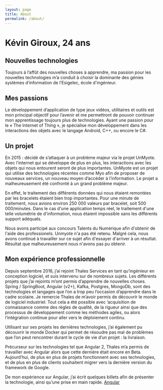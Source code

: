 ```yaml
---
layout: page
title: About
permalink: /about/
---
```

# Kévin Giroux, 24 ans

## Nouvelles technologies

Toujours à l’affût des nouvelles choses à apprendre, ma passion pour les nouvelles technologies m’a conduit à choisir la dominante des génies systèmes d’information de l’Esigelec, école d'ingénieur.

## Mes passions

Le développement d’application de type jeux vidéos, utilitaires et outils est mon principal objectif pour l’avenir et me permettront de pouvoir continuer mon apprentissage toujours plus de technologies.
Ayant une passion pour le « The Internet of Thing », je spécialise mon développement dans les interactions des objets avec le langage Android, C++, ou encore le C#.

## Un projet

En 2015 : décidé de s’attaquer à un problème majeur via le projet UnMyote. Avec l’internet qui se développe de plus en plus, les interactions avec les objets qui nous entourent seront de plus importantes. UnMyote est un projet qui utilise des technologies récentes comme Myo afin de proposer de nouveaux services, un nouveau moyen d’accéder à l’information. Le projet a malheureusement été confronté à un grand problème majeur.

En effet, le traitement des différents données qui nous étaient remontées par les bracelets étaient bien trop importantes. Pour une minute de traitement, nous avions environ 250 000 valeurs par bracelet, soit 500 000/minutes. Dans le cas d'une application temps réel, le traitement d'une telle volumétrie de d'information, nous étaient impossible sans les différents support adéquats.

Nous avons participé aux concours Talents du Numérique afin d'obtenir de l'aide des professionels. Unmyote n'a pas été retenu. Malgré cela, nous avons continué à travailler sur ce sujet afin d'essayer d'arriver à un résultat. Résultat que malheureusement nous n'avons pas pu obtenir.

## Mon expérience professionnelle

Depuis septembre 2016, j’ai rejoint Thales Services en tant qu’ingénieur en conception logiciel, et suis intervenu sur de nombreux sujets. Les différents projets que j’ai rejoints m’ont permis d’apprendre de nouvelles choses. Spring / SpringBoot, Angular (v2+), Kafka, Postgres, MongoDb, sont des technologies et langages que l’on a trop peu l’occasion d’apprendre dans le cadre scolaire. Je remercie Thales de m’avoir permis de découvrir le monde de logiciel industriel. Tout cela a été possible avec ’acquisition de connaissance comme  des règles de qualité, de la rigueur ainsi que des processus de développement comme les méthodes agiles, ou alors l’intégration continue pour aller vers le déploiement continu.

Utilisant sur ses projets les dernières technologies, j’ai également pu découvrir le monde Docker qui permet de résoudre pas mal de problèmes que l’on peut rencontrer durant le cycle de vie d’un projet : la livraison.

Précurseur sur les technologies tel que Angular 2, Thales m’a permis de travailler avec Angular alors que cette dernière était encore en Beta. Aujourd’hui, de plus en plus de projets fonctionnent avec ses technologies, et de plus en plus de clients souhaitent migrer vers la dernière version du framework de Google.

De mon expérience sur Angular, j’ai écrit quelques billets afin de présenter la technologie, ainsi qu’une prise en main rapide.
[Angular](/category/Angular)